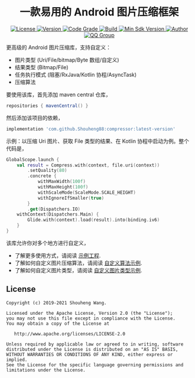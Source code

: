 <h1 align="center">
    一款易用的 Android 图片压缩框架
</h1>

<p align="center">
  <a href="http://www.apache.org/licenses/LICENSE-2.0">
    <img src="https://img.shields.io/hexpm/l/plug.svg" alt="License" />
  </a>
  <a href="https://bintray.com/beta/#/easymark/Android/compressor?tab=overview">
    <img src="https://img.shields.io/maven-metadata/v/https/s01.oss.sonatype.org/service/local/repo_groups/public/content/com/github/Shouheng88/compressor/maven-metadata.xml.svg" alt="Version" />
  <a href="https://www.codacy.com/manual/Shouheng88/Compressor?utm_source=github.com&amp;utm_medium=referral&amp;utm_content=Shouheng88/Compressor&amp;utm_campaign=Badge_Grade">
    <img src="https://api.codacy.com/project/badge/Grade/84a3602d08034493a4a62c73f7ad86f4" alt="Code Grade"/>
  </a>
  <a href="https://www.travis-ci.org/Shouheng88/Compressor">
    <img src="https://www.travis-ci.org/Shouheng88/Compressor.svg?branch=master" alt="Build"/>
  </a>
    <a href="https://developer.android.com/about/versions/android-4.2.html">
    <img src="https://img.shields.io/badge/API-17%2B-blue.svg?style=flat-square" alt="Min Sdk Version" />
  </a>
   <a href="https://github.com/Shouheng88">
    <img src="https://img.shields.io/badge/Author-CodeBrick-orange.svg?style=flat-square" alt="Author" />
  </a>
  <a target="_blank" href="https://shang.qq.com/wpa/qunwpa?idkey=2711a5fa2e3ecfbaae34bd2cf2c98a5b25dd7d5cc56a3928abee84ae7a984253">
    <img src="https://img.shields.io/badge/QQ%E7%BE%A4-1018235573-orange.svg?style=flat-square" alt="QQ Group" />
  </a>
</p>

更高级的 Android 图片压缩库，支持自定义：

- 图片类型 (Uri/File/bitmap/Byte 数组/自定义)
- 结果类型 (Bitmap/File)
- 任务执行模式 (阻塞/RxJava/Kotlin 协程/AsyncTask)
- 压缩算法

要使用该库，首先添加 maven central 仓库，

```gradle
repositories { mavenCentral() }
```

然后添加该项目的依赖，

```gradle
implementation 'com.github.Shouheng88:compressor:latest-version'
```

示例：以压缩 Uri 图片、获取 File 类型的结果、在 Kotlin 协程中启动为例。整个代码是，

```kotlin
GlobalScope.launch {
    val result = Compress.with(context, file.uri(context))
        .setQuality(80)
        .concrete {
            withMaxWidth(100f)
            withMaxHeight(100f)
            withScaleMode(ScaleMode.SCALE_HEIGHT)
            withIgnoreIfSmaller(true)
        }
        .get(Dispatchers.IO)
    withContext(Dispatchers.Main) {
        Glide.with(context).load(result).into(binding.iv6)
    }
}
```

该库允许你对多个地方进行自定义，

- 了解更多使用方式，请阅读 [示例工程](sample/app/src/main/java/me/shouheng/sample/view/SampleActivity.kt).
- 了解如何自定义图片压缩算法，请阅读 [自定义算法示例](sample/app/src/main/java/me/shouheng/sample/custom/AlwaysHalfAlgorithm.kt).
- 了解如何自定义图片类型，请阅读 [自定义图片类型示例](sample/app/src/main/java/me/shouheng/sample/custom/AssetsResourceSource.kt).

## License

```
Copyright (c) 2019-2021 Shouheng Wang.

Licensed under the Apache License, Version 2.0 (the "License");
you may not use this file except in compliance with the License.
You may obtain a copy of the License at

   http://www.apache.org/licenses/LICENSE-2.0

Unless required by applicable law or agreed to in writing, software
distributed under the License is distributed on an "AS IS" BASIS,
WITHOUT WARRANTIES OR CONDITIONS OF ANY KIND, either express or implied.
See the License for the specific language governing permissions and
limitations under the License.
```
